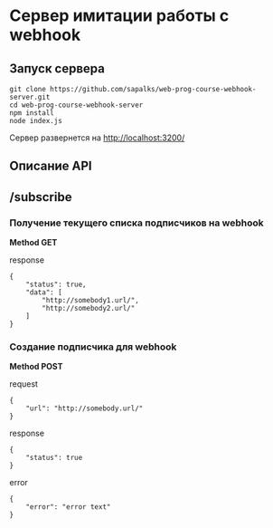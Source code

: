 # Сервер имитации работы с webhook

## Запуск сервера
```
git clone https://github.com/sapalks/web-prog-course-webhook-server.git
cd web-prog-course-webhook-server
npm install
node index.js
```
Сервер развернется на [http://localhost:3200/](http://localhost:3200/)

## Описание API
## /subscribe
### Получение текущего списка подписчиков на webhook
**Method GET**

response

```
{
    "status": true,
    "data": [
        "http://somebody1.url/",
        "http://somebody2.url/"
    ]
}
```

### Создание подписчика для webhook 
**Method POST**

request
```
{
    "url": "http://somebody.url/"
}
```
response
```
{
    "status": true
}
```
error
```
{
    "error": "error text"
}
```